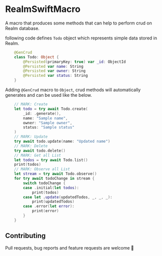 # RealmSwiftMacro

A macro that produces some methods that can help to perform crud on Realm database.

following code defines `Todo` object which represents simple data stored in Realm.

```swift
    @GenCrud
    class Todo: Object {
        @Persisted(primaryKey: true) var _id: ObjectId
        @Persisted var name: String
        @Persisted var owner: String
        @Persisted var status: String
    }
```

Adding `@GenCrud` macro to `Object`, crud methods will automatically generates and can be used like the below.

```swift
    // MARK: Create
    let todo = try await Todo.create(
        _id: .generate(),
        name: "Sample name",
        owner: "Sample owner",
        status: "Sample status"
    )
    // MARK: Update
    try await todo.update(name: "Updated name")
    // MARK: Delete
    try await todo.delete()
    // MARK: Get all List
    let todos = try await Todo.list()
    print(todos)
    // MARK: Observe all List
    let stream = try await Todo.observe()
    for try await todoChange in stream {
        switch todoChange {
        case .initial(let todos):
            print(todos)
        case let .update(updatedTodos, _, _, _):
            print(updatedTodos)
        case .error(let error):
            print(error)
        }
    }
```

## Contributing

Pull requests, bug reports and feature requests are welcome 🚀
